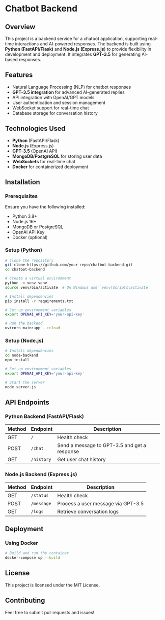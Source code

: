 # Chatbot Backend

## Overview
This project is a backend service for a chatbot application, supporting real-time interactions and AI-powered responses. The backend is built using **Python (FastAPI/Flask)** and **Node.js (Express.js)** to provide flexibility in development and deployment. It integrates **GPT-3.5** for generating AI-based responses.

## Features
- Natural Language Processing (NLP) for chatbot responses
- **GPT-3.5 integration** for advanced AI-generated replies
- API integration with OpenAI/GPT models
- User authentication and session management
- WebSocket support for real-time chat
- Database storage for conversation history

## Technologies Used
- **Python** (FastAPI/Flask)
- **Node.js** (Express.js)
- **GPT-3.5** (OpenAI API)
- **MongoDB/PostgreSQL** for storing user data
- **WebSockets** for real-time chat
- **Docker** for containerized deployment

## Installation
### Prerequisites
Ensure you have the following installed:
- Python 3.8+
- Node.js 16+
- MongoDB or PostgreSQL
- OpenAI API Key
- Docker (optional)

### Setup (Python)
```bash
# Clone the repository
git clone https://github.com/your-repo/chatbot-backend.git
cd chatbot-backend

# Create a virtual environment
python -m venv venv
source venv/bin/activate  # On Windows use `venv\Scripts\activate`

# Install dependencies
pip install -r requirements.txt

# Set up environment variables
export OPENAI_API_KEY='your-api-key'

# Run the backend
uvicorn main:app --reload
```

### Setup (Node.js)
```bash
# Install dependencies
cd node-backend
npm install

# Set up environment variables
export OPENAI_API_KEY='your-api-key'

# Start the server
node server.js
```

## API Endpoints
### Python Backend (FastAPI/Flask)
| Method | Endpoint | Description |
|--------|----------|-------------|
| GET | `/` | Health check |
| POST | `/chat` | Send a message to GPT-3.5 and get a response |
| GET | `/history` | Get user chat history |

### Node.js Backend (Express.js)
| Method | Endpoint | Description |
|--------|----------|-------------|
| GET | `/status` | Health check |
| POST | `/message` | Process a user message via GPT-3.5 |
| GET | `/logs` | Retrieve conversation logs |

## Deployment
### Using Docker
```bash
# Build and run the container
docker-compose up --build
```

## License
This project is licensed under the MIT License.

## Contributing
Feel free to submit pull requests and issues!

